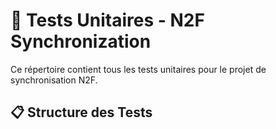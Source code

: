 # 🧪 Tests Unitaires - N2F Synchronization

Ce répertoire contient tous les tests unitaires pour le projet de
synchronisation N2F.

## 📋 Structure des Tests
